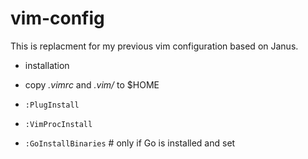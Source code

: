 # vim-config
This is replacment for my previous vim configuration based on Janus.

* installation

 * copy *.vimrc* and *.vim/* to $HOME

 * `:PlugInstall`
 * `:VimProcInstall`
 * `:GoInstallBinaries`  # only if Go is installed and set

